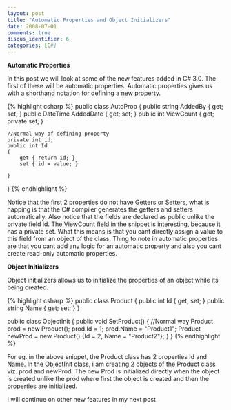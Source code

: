 ```yaml
---
layout: post
title: "Automatic Properties and Object Initializers"
date: 2008-07-01
comments: true
disqus_identifier: 6
categories: [C#]
---
```

**Automatic Properties**

In this post we will look at some of the new features added in C# 3.0.
The first of these will be automatic properties. Automatic properties
gives us with a shorthand notation for defining a new property.

{% highlight csharp %}
public class AutoProp
{
    public string AddedBy { get; set; }
    public DateTime AddedDate { get; set; }
    public int ViewCount { get; private set; }

    //Normal way of defining property
    private int id;
    public int Id
    {
        get { return id; }
        set { id = value; }

    }
}
{% endhighlight %}

Notice that the first 2 properties do not have Getters or Setters, what
is happing is that the C# compiler generates the getters and setters
automatically. Also notice that the fields are declared as public unlike
the private field id. The ViewCount field in the snippet is interesting,
because it has a private set. What this means is that you cant directly
assign a value to this field from an object of the class. Thing to note
in automatic properties are that you cant add any logic for an automatic
property and also you cant create read-only automatic properties.

**Object Initializers**

Object initializers allows us to initialize the properties of an object
while its being created. 

{% highlight csharp %}
public class Product
{
    public int Id { get; set; }
    public string Name { get; set; }
}

public class ObjectInit
{
    public void SetProduct()
    {
        //Normal way
        Product prod = new Product();
        prod.Id = 1;
        prod.Name = "Product1";
        Product newProd = new Product() {Id = 2, Name = "Product2"};
    }
}
{% endhighlight %}

For eg. in the above snippet, the Product class has 2 properties Id and
Name. In the ObjectInit class, i am creating 2 objects of the Product
class viz. prod and newProd. The new Prod is initialized directly when
the object is created unlike the prod where first the object is created
and then the properties are initialized.

I will continue on other new features in my next post




